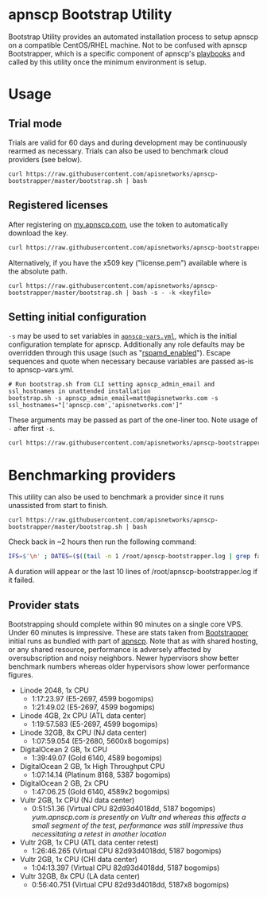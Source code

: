 # apnscp Bootstrap Utility
Bootstrap Utility provides an automated installation process to setup apnscp on a compatible CentOS/RHEL machine. Not to be confused with apnscp Bootstrapper, which is a specific component of apnscp's [playbooks](https://github.com/apisnetworks/apnscp-playbooks) and called by this utility once the minimum environment is setup.

# Usage
## Trial mode
Trials are valid for 60 days and during development may be continuously rearmed as necessary. Trials can also be used to benchmark cloud providers (see below).

```shell
curl https://raw.githubusercontent.com/apisnetworks/apnscp-bootstrapper/master/bootstrap.sh | bash
```

## Registered licenses
After registering on [my.apnscp.com](https://my.apnscp.com), use the token to automatically download the key.
```bash
curl https://raw.githubusercontent.com/apisnetworks/apnscp-bootstrapper/master/bootstrap.sh | bash -s - <api token>
```

Alternatively, if you have the x509 key ("license.pem") available where <keyfile> is the absolute path.
```shell
curl https://raw.githubusercontent.com/apisnetworks/apnscp-bootstrapper/master/bootstrap.sh | bash -s - -k <keyfile>
```

## Setting initial configuration

`-s` may be used to set variables in [`apnscp-vars.yml`](https://github.com/apisnetworks/apnscp-playbooks/blob/master/apnscp-vars.yml), which is the initial configuration template for apnscp. Additionally any role defaults may be overridden through this usage (such as "[rspamd_enabled](https://github.com/apisnetworks/apnscp-playbooks/blob/master/roles/mail/rspamd/defaults/main.yml)"). Escape sequences and quote when necessary because variables are passed as-is to apnscp-vars.yml.

```shell
# Run bootstrap.sh from CLI setting apnscp_admin_email and ssl_hostnames in unattended installation
bootstrap.sh -s apnscp_admin_email=matt@apisnetworks.com -s ssl_hostnames="['apnscp.com','apisnetworks.com']"
```

These arguments may be passed as part of the one-liner too. Note usage of `-` after first `-s`.

```bash
curl https://raw.githubusercontent.com/apisnetworks/apnscp-bootstrapper/master/bootstrap.sh | bash -s - -s apnscp_admin_email=matt@apisnetworks.com -s ssl_hostnames="['apnscp.com','apisnetworks.com']"
```



# Benchmarking providers

This utility can also be used to benchmark a provider since it runs unassisted from start to finish.

```shell
curl https://raw.githubusercontent.com/apisnetworks/apnscp-bootstrapper/master/bootstrap.sh | bash
```

Check back in ~2 hours then run the following command:

```bash
IFS=$'\n' ; DATES=($((tail -n 1 /root/apnscp-bootstrapper.log | grep failed=0 ; grep -m 1 'u=root' /root/apnscp-bootstrapper.log ) | awk '{print $1, $2}')) ; [[ ${#DATES[@]} -eq 2 ]] && python -c 'from datetime import datetime; import sys; format="%Y-%m-%d %H:%M:%S,%f";print datetime.strptime(sys.argv[1], format)-datetime.strptime(sys.argv[2], format)' "${DATES[0]}" "${DATES[1]}" || (echo -e "\n>>> Unable to verify Bootstrapper completed - is Ansible still running or did it fail? Last 10 lines follow" && tail -n 10 /root/apnscp-bootstrapper.log)
```

A duration will appear or the last 10 lines of /root/apnscp-bootstrapper.log if it failed.

## Provider stats

Bootstrapping should complete within 90 minutes on a single core VPS. Under 60 minutes is impressive. These are stats taken from [Bootstrapper](https://github.com/apisnetworks/apnscp-playbooks) initial runs as bundled with part of [apnscp](https://apisnetworks.com). Note that as with shared hosting, or any shared resource, performance is adversely affected by oversubscription and noisy neighbors. Newer hypervisors show better benchmark numbers whereas older hypervisors show lower performance figures.

* Linode 2048, 1x CPU
  * 1:17:23.97 (E5-2697, 4599 bogomips)
  * 1:21:49.02 (E5-2697, 4599 bogomips)
* Linode 4GB, 2x CPU (ATL data center)
  * 1:19:57.583 (E5-2697, 4599 bogomips)
* Linode 32GB, 8x CPU (NJ data center)
  * 1:07:59.054 (E5-2680, 5600x8 bogomips)
* DigitalOcean 2 GB, 1x CPU
  * 1:39:49.07 (Gold 6140, 4589 bogomips)
* DigitalOcean 2 GB, 1x High Throughput CPU
  * 1:07:14.14 (Platinum 8168, 5387 bogomips)
* DigitalOcean 2 GB, 2x CPU
  * 1:47:06.25 (Gold 6140, 4589x2 bogomips)
* Vultr 2GB, 1x CPU (NJ data center)
  * 0:51:51.36 (Virtual CPU 82d93d4018dd, 5187 bogomips)
    *yum.apnscp.com is presently on Vultr and whereas this affects a small segment of the test, performance was still impressive thus necessitating a retest in another location*
* Vultr 2GB, 1x CPU (ATL data center retest)
  * 1:26:46.265 (Virtual CPU 82d93d4018dd, 5187 bogomips)
* Vultr 2GB, 1x CPU (CHI data center)
  * 1:04:13.397 (Virtual CPU 82d93d4018dd, 5187 bogomips)
* Vultr 32GB, 8x CPU (LA data center)
  * 0:56:40.751 (Virtual CPU 82d93d4018dd, 5187x8 bogomips)
  

